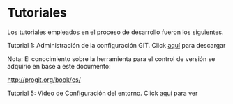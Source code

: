 # Tutoriales #

Los tutoriales empleados en el proceso de desarrollo fueron los siguientes.

Tutorial 1: Administración de la configuración GIT. Click [aquí](https://code.google.com/p/sam-ingesoft/source/browse/Tutoriales/Tutorial%20GIT.pdf?repo=wiki) para descargar

Nota: El conocimiento sobre la herramienta para el control de versión se adquirió en base a este documento:

http://progit.org/book/es/

Tutorial 5: Video de Configuración del entorno. Click [aquí](Configuracion.md) para ver